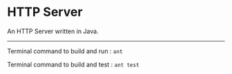 # HTTP Server
An HTTP Server written in Java.


----

Terminal command to build and run  : `ant`

Terminal command to build and test : `ant test`

